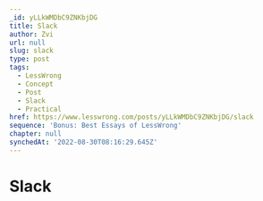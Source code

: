 ```yaml
---
_id: yLLkWMDbC9ZNKbjDG
title: Slack
author: Zvi
url: null
slug: slack
type: post
tags:
  - LessWrong
  - Concept
  - Post
  - Slack
  - Practical
href: https://www.lesswrong.com/posts/yLLkWMDbC9ZNKbjDG/slack
sequence: 'Bonus: Best Essays of LessWrong'
chapter: null
synchedAt: '2022-08-30T08:16:29.645Z'
---
```


# Slack
